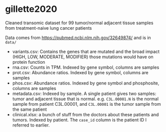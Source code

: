 # gillette2020
Cleaned transomic dataset for 99 tumor/normal adjacent tissue samples from treatment-naive lung cancer patients

Data comes from https://pubmed.ncbi.nlm.nih.gov/32649874/ and is in `data/`

* variants.csv: Contains the genes that are mutated and the broad impact (HIGH, LOW, MODERATE, MODIFIER) those mutations would have on protein function
* rna.csv: Counts in TPM. Indexed by gene symbol, columns are samples
* prot.csv: Abundance ratios. Indexed by gene symbol, columns are samples 
* phos.csv: Abundance ratios. Indexed by gene symbol and phosphosite, columns are samples
* metadata.csv: Indexed by sample. A single patient gives two samples: tumor and adjacent tissue that is normal. e.g. `C3L.00001.N` is the normal sample from patient C3L.00001, and `C3L.00001` is the tumor sample from the same patient
* clinical.xlsx: a bunch of stuff from the doctors about these patients and tumors. Indexed by patient. The `case_id` column is the patient ID I referred to earlier.
